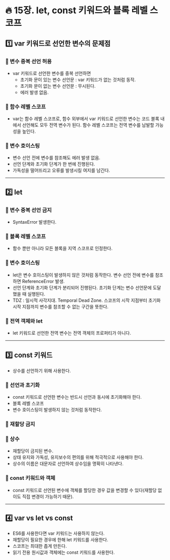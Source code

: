 # :fire: 15장. let, const 키워드와 블록 레벨 스코프

## :one: var 키워드로 선언한 변수의 문제점

### 📖 변수 중복 선언 허용

- var 키워드로 선언한 변수를 중복 선언하면
  - 초기화 문이 있는 변수 선언문 : var 키워드가 없는 것처럼 동작.
  - 초기화 문이 없는 변수 선언문 : 무시된다.
  - 에러 발생 없음.

### 📖 함수 레벨 스코프

- var는 함수 레벨 스코프로, 함수 외부에서 var 키워드로 선언한 변수는 코드 블록 내에서 선언해도 모두 전역 변수가 된다. 함수 레벨 스코프는 전역 변수를 남발할 가능성을 높인다.

### 📖 변수 호이스팅

- 변수 선언 전에 변수를 참조해도 에러 발생 없음.
- 선언 단계와 초기화 단계가 한 번에 진행된다.
- 가독성을 떨어뜨리고 오류를 발생시킬 여지를 남긴다.

---

## :two: let

### 📖 변수 중복 선언 금지

- SyntaxError 발생한다.

### 📖 블록 레벨 스코프

- 함수 뿐만 아니라 모든 블록을 지역 스코프로 인정한다.


### 📖 변수 호이스팅

- let은 변수 호이스팅이 발생하지 않은 것처럼 동작한다. 변수 선언 전에 변수를 참조하면 ReferenceError 발생.
- 선언 단계와 초기화 단계가 분리되어 진행된다. 초기화 단계는 변수 선언문에 도달했을 때 실행된다.
- TDZ : 일시적 사각지대. Temporal Dead Zone. 스코프의 시작 지점부터 초기화 시작 지점까지 변수를 참조할 수 없는 구간을 뜻한다.

### 📖 전역 객체와 let

- let 키워드로 선언한 전역 변수는 전역 객체의 프로퍼티가 아니다.


---

## :three: const 키워드

- 상수를 선언하기 위해 사용한다.

### 📖 선언과 초기화

- const 키워드로 선언한 변수는 반드시 선언과 동시에 초기화해야 한다.
- 블록 레벨 스코프
- 변수 호이스팅이 발생하지 않는 것처럼 동작한다.

### 📖 재할당 금지

### 📖 상수

- 재할당이 금지된 변수.
- 상태 유지와 가독성, 유지보수의 편의를 위해 적극적으로 사용해야 한다.
- 상수의 이름은 대문자로 선언하여 상수임을 명확히 나타낸다.

### 📖 const 키워드와 객체

- const 키워드로 선언된 변수에 객체를 할당한 경우 값을 변경할 수 있다(재할당 없이도 직접 변경이 가능하기 때문).

---

## :four: var vs let vs const

- ES6를 사용한다면 var 키워드는 사용하지 않는다.
- 재할당이 필요한 경우에 한해 let 키워드를 사용한다.
- 스코프는 최대한 좁게 만든다.
- 읽기 전용 원시값과 객체에는 const 키워드를 사용한다.
